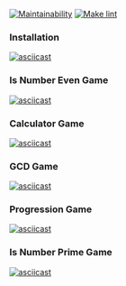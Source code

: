 [![Maintainability](https://api.codeclimate.com/v1/badges/55751bae8fa756a787b4/maintainability)](https://codeclimate.com/github/AntonLettuce/backend-project-lvl1/maintainability)
[![Make lint](https://github.com/AntonLettuce/backend-project-lvl1/workflows/Lint/badge.svg)](https://github.com//AntonLettuce/backend-project-lvl1/actions)
### Installation
[![asciicast](https://asciinema.org/a/JxpGMPe2Bi6CnNUcA97Vxjign.svg)](https://asciinema.org/a/JxpGMPe2Bi6CnNUcA97Vxjign)
### Is Number Even Game
[![asciicast](https://asciinema.org/a/300813.svg)](https://asciinema.org/a/300813)
### Calculator Game
[![asciicast](https://asciinema.org/a/300815.svg)](https://asciinema.org/a/300815)
### GCD Game
[![asciicast](https://asciinema.org/a/300816.svg)](https://asciinema.org/a/300816)
### Progression Game
[![asciicast](https://asciinema.org/a/300819.svg)](https://asciinema.org/a/300819)
### Is Number Prime Game
[![asciicast](https://asciinema.org/a/300817.svg)](https://asciinema.org/a/300817)